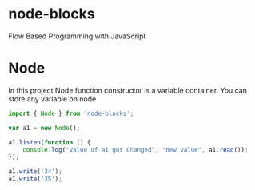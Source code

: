 # node-blocks
Flow Based Programming with JavaScript


# Node
In this project Node function constructor is a variable container. You can store any variable on node

```js
import { Node } from 'node-blocks';

var a1 = new Node();

a1.listen(function () {
	console.log("Value of a1 got Changed", "new value", a1.read());
});

a1.write('34');
a1.write('35');

```
 
 
